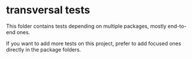 # transversal tests

This folder contains tests depending on multiple packages, mostly end-to-end ones.

If you want to add more tests on this project, prefer to add focused ones directly in the package folders.
